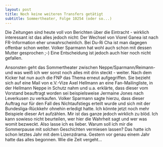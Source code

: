 ```yaml
---
layout: post
title: Noch keine weiteren Transfers getätigt
subtitle: Sommertheater, Folge 10254 (oder so...)
---
```


Die Zeitungen sind heute voll von Berichten über die Eintracht - wirklich interessant ist das alles jedoch nicht: Der Wechsel von Viorel Ganea ist nach FR-Information eher unwahrscheinlich. Bei Du-Ri Cha ist man dagegen offenbar schon weiter. Volker Sparmann hat wohl auch schon mit dessen Mutter gesprochen ;-) Eine Entscheidung ist jedoch auch hier noch nicht gefallen.

Ansonsten geht das Sommertheater zwischen Neppe/Sparmann/Reimann\- und was weiß ich wer sonst noch alles mit drin steckt - weiter. Nach dem Kicker hat nun auch die FNP das Thema erneut aufgegriffen. Sie bezieht sich auf eine Mail von e.V.-Vize Axel Hellmann an eine Fan-Mailingliste, in der Hellmann Neppe in Schutz nahm und u.a. erklärte, dass dieser vom Vorstand beauftragt worden sei beispielsweise Jermaine Jones nach Leverkusen zu verkaufen. Volker Sparmann sagte hierzu, dass dieser Auftrag nur für den Fall des Nichtaufstiegs erteilt wurde und sich mit der Bundesliga-Rückkehr ohnehin erledigt hatte. Ich könnte jetzt noch mehr Beispiele dieser Art aufzählen. Mir ist das ganze jedoch wirklich zu blöd. Ich kann sowieso nicht beurteilen, wer hier die Wahrheit sagt und wer was womit bezweckt. Also lasse ich es lieber. Warum soll ich mir die Sommerpause mit solchen Geschichten vermiesen lassen? Das hatte ich schon letztes Jahr mit dem Lizenzdrama. Gestern vor genau einem Jahr hatte das alles begonnen. Wie die Zeit vergeht...
